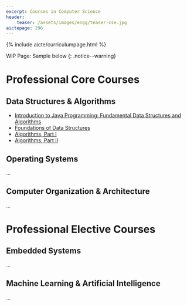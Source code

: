 ```yaml
---
excerpt: Courses in Computer Science
header:
    teaser: /assets/images/engg/teaser-cse.jpg
aictepage: 296
---
```

{% include aicte/curriculumpage.html %}

WIP Page: Sample below
{: .notice--warning}

# Professional Core Courses
## Data Structures & Algorithms
- [Introduction to Java Programming: Fundamental Data Structures and Algorithms](https://www.edx.org/course/introduction-to-java-programming-fundamental-data-structures-and-algorithms-course-v1uc3mxit13x3t2020)
- [Foundations of Data Structures](https://www.edx.org/course/foundations-of-data-structures-course-v1iitbombayxcs2131x1t2020)
- [Algorithms, Part I](https://www.coursera.org/learn/algorithms-part1)
- [Algorithms, Part II](https://www.coursera.org/learn/algorithms-part2)

## Operating Systems
...

## Computer Organization & Architecture
...

# Professional Elective Courses
## Embedded Systems
...

## Machine Learning & Artificial Intelligence
...